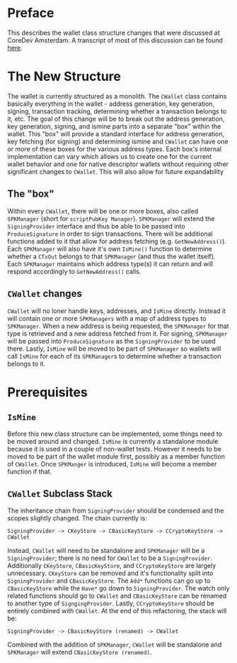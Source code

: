 # Preface

This describes the wallet class structure changes that were discussed at CoreDev Amsterdam. A transcript of most of this discussion can be found [here](http://diyhpl.us/wiki/transcripts/bitcoin-core-dev-tech/2019-06-05-wallet-architecture/).

# The New Structure

The wallet is currently structured as a monolith. The `CWallet` class contains basically everything in the wallet - address generation, key generation, signing, transaction tracking, determining whether a transaction belongs to it, etc. The goal of this change will be to break out the address generation, key generation, signing, and ismine parts into a separate "box" within the wallet. This "box" will provide a standard interface for address generation, key fetching (for signing) and determining ismine and `CWallet` can have one or more of these boxes for the various address types. Each box's internal implementation can vary which allows us to create one for the current wallet behavior and one for native descriptor wallets without requiring other significant changes to `CWallet`. This will also allow for future expandability

## The "box"

Within every `CWallet`, there will be one or more boxes, also called `SPKManager` (short for `scriptPubKey Manager`). `SPKManager` will extend the `SigningProvider` interface and thus be able to be passed into `ProduceSignature` in order to sign transactions. There will be additional functions added to it that allow for address fetching (e.g. `GetNewAddress()`). Each `SPKManager` will also have it's own `IsMine()` function to determine whether a `CTxOut` belongs to that `SPKManager` (and thus the wallet itself). Each `SPKManager` maintains which address type(s) it can return and will respond accordingly to `GetNewAddress()` calls.

## `CWallet` changes

`CWallet` will no loner handle keys, addresses, and `IsMine` directly. Instead it will contain one or more `SPKManagers` with a map of address types to `SPKManager`. When a new address is being requested, the `SPKManager` for that type is retrieved and a new address fetched from it. For signing, `SPKManager` will be passed into `ProduceSignature` as the `SigningProvider` to be used there. Lastly, `IsMine` will be moved to be part of `SPKManager` so wallets will call `IsMine` for each of its `SPKManager`s to determine whether a transaction belongs to it.

# Prerequisites

## `IsMine`

Before this new class structure can be implemented, some things need to be moved around and changed. `IsMine` is currently a standalone module because it is used in a couple of non-wallet tests. However it needs to be moved to be part of the wallet module first, possibly as a member function of `CWallet`. Once `SPKManger` is introduced, `IsMine` will become a member function if that.

## `CWallet` Subclass Stack

The inheritance chain from `SigningProvider` should be condensed and the scopes slightly changed. The chain currently is:

```
SigningProvider -> CKeyStore -> CBasicKeyStore -> CCryptoKeyStore -> CWallet
```

Instead, `CWallet` will need to be standalone and `SPKManager` will be a `SigningProvider`; there is no need for `CWallet` to be a `SigningProvider`. Additionally `CKeyStore`, `CBasicKeyStore`, and `CCryptoKeyStore` are largely unnecessary. `CKeyStore` can be removed and it's functionality split into `SigningProvider` and `CBasicKeyStore`. The `Add*` functions can go up to `CBasicKeyStore` while the `Have*` go down to `SigningProvider`. The watch only related functions should go to `CWallet` and `CBasicKeyStore` can be renamed to another type of `SigngingProvider`. Lastly, `CCryptoKeyStore` should be entirely combined with `CWallet`. At the end of this refactoring, the stack will be:

```
SigningProvider -> CBasicKeyStore (renamed) -> CWallet
```
Combined with the addition of `SPKManager`, `CWallet` will be standalone and `SPKManager` will extend `CBasicKeyStore (renamed)`.